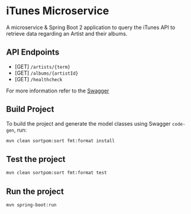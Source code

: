 # iTunes Microservice

A microservice & Spring Boot 2 application to query the iTunes API to retrieve data
regarding an Artist and their albums.

## API Endpoints

* [GET] `/artists/{term}`
* [GET] `/albums/{artistId}`
* [GET] `/healthcheck`

For more information refer to the [Swagger](itunes_swagger.yaml)

## Build Project

To build the project and generate the model classes using Swagger `code-gen`, run:

```bash
mvn clean sortpom:sort fmt:format install
```

## Test the project

```bash
mvn clean sortpom:sort fmt:format test
```

##  Run the project

```bash
mvn spring-boot:run
```
